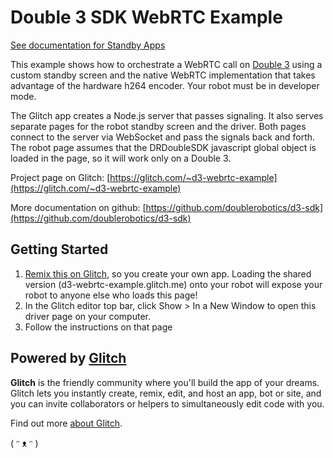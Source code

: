 # Double 3 SDK WebRTC Example

[See documentation for Standby Apps](../../docs/Standby%20Apps.md)

This example shows how to orchestrate a WebRTC call on [Double 3](https://www.doublerobotics.com) using a custom standby screen and the native WebRTC implementation that takes advantage of the hardware h264 encoder. Your robot must be in developer mode.

The Glitch app creates a Node.js server that passes signaling. It also serves separate pages for the robot standby screen and the driver. Both pages connect to the server via WebSocket and pass the signals back and forth. The robot page assumes that the DRDoubleSDK javascript global object is loaded in the page, so it will work only on a Double 3.

Project page on Glitch: [https://glitch.com/~d3-webrtc-example](https://glitch.com/~d3-webrtc-example)

More documentation on github: [https://github.com/doublerobotics/d3-sdk](https://github.com/doublerobotics/d3-sdk)

## Getting Started

1. [Remix this on Glitch](https://glitch.com/edit/#!/remix/d3-webrtc-example), so you create your own app. Loading the shared version (d3-webrtc-example.glitch.me) onto your robot will expose your robot to anyone else who loads this page!
1. In the Glitch editor top bar, click Show > In a New Window to open this driver page on your computer.
3. Follow the instructions on that page

## Powered by [Glitch](https://glitch.com/)

**Glitch** is the friendly community where you'll build the app of your dreams. Glitch lets you instantly create, remix, edit, and host an app, bot or site, and you can invite collaborators or helpers to simultaneously edit code with you.

Find out more [about Glitch](https://glitch.com/about).

( ᵔ ᴥ ᵔ )